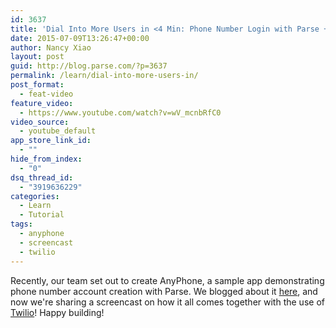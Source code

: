 ```yaml
---
id: 3637
title: 'Dial Into More Users in <4 Min: Phone Number Login with Parse + Twilio'
date: 2015-07-09T13:26:47+00:00
author: Nancy Xiao
layout: post
guid: http://blog.parse.com/?p=3637
permalink: /learn/dial-into-more-users-in/
post_format:
  - feat-video
feature_video:
  - https://www.youtube.com/watch?v=wV_mcnbRfC0
video_source:
  - youtube_default
app_store_link_id:
  - ""
hide_from_index:
  - "0"
dsq_thread_id:
  - "3919636229"
categories:
  - Learn
  - Tutorial
tags:
  - anyphone
  - screencast
  - twilio
---
```

Recently, our team set out to create AnyPhone, a sample app demonstrating phone number account creation with Parse. We blogged about it [here](http://blog.parse.com/announcements/phone-based-login-can-you-dig-it/), and now we're sharing a screencast on how it all comes together with the use of <a href="http://twilio.com" target="_blank">Twilio</a>! Happy building!